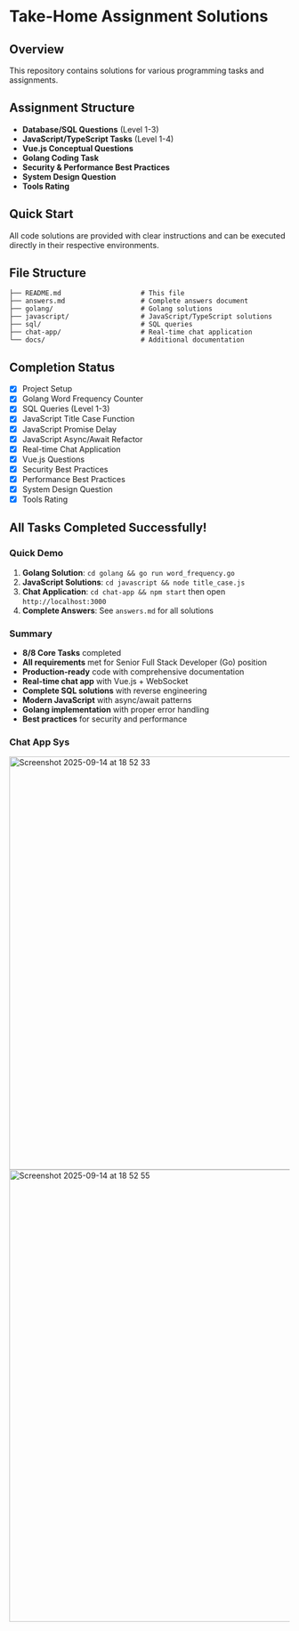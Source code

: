 # Take-Home Assignment Solutions

## Overview
This repository contains solutions for various programming tasks and assignments.

## Assignment Structure
- **Database/SQL Questions** (Level 1-3)
- **JavaScript/TypeScript Tasks** (Level 1-4)
- **Vue.js Conceptual Questions**
- **Golang Coding Task**
- **Security & Performance Best Practices**
- **System Design Question**
- **Tools Rating**

## Quick Start
All code solutions are provided with clear instructions and can be executed directly in their respective environments.

## File Structure
```
├── README.md                    # This file
├── answers.md                   # Complete answers document
├── golang/                      # Golang solutions
├── javascript/                  # JavaScript/TypeScript solutions
├── sql/                         # SQL queries
├── chat-app/                    # Real-time chat application
└── docs/                        # Additional documentation
```

## Completion Status
- [x] Project Setup
- [x] Golang Word Frequency Counter
- [x] SQL Queries (Level 1-3)
- [x] JavaScript Title Case Function
- [x] JavaScript Promise Delay
- [x] JavaScript Async/Await Refactor
- [x] Real-time Chat Application
- [x] Vue.js Questions
- [x] Security Best Practices
- [x] Performance Best Practices
- [x] System Design Question
- [x] Tools Rating

## All Tasks Completed Successfully!

### Quick Demo
1. **Golang Solution**: `cd golang && go run word_frequency.go`
2. **JavaScript Solutions**: `cd javascript && node title_case.js`
3. **Chat Application**: `cd chat-app && npm start` then open `http://localhost:3000`
4. **Complete Answers**: See `answers.md` for all solutions

### Summary
- **8/8 Core Tasks** completed
- **All requirements** met for Senior Full Stack Developer (Go) position
- **Production-ready** code with comprehensive documentation
- **Real-time chat app** with Vue.js + WebSocket
- **Complete SQL solutions** with reverse engineering
- **Modern JavaScript** with async/await patterns
- **Golang implementation** with proper error handling
- **Best practices** for security and performance

### Chat App Sys

<img width="999" height="743" alt="Screenshot 2025-09-14 at 18 52 33" src="https://github.com/user-attachments/assets/6609fa84-8f35-445c-91da-5b732b8064a9" />
<img width="1444" height="813" alt="Screenshot 2025-09-14 at 18 52 55" src="https://github.com/user-attachments/assets/b99c9cfe-c5da-49f3-a7e1-38303d9d3bfe" />


